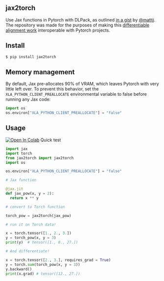 ## jax2torch

Use Jax functions in Pytorch with DLPack, as outlined <a href="https://gist.github.com/mattjj/e8b51074fed081d765d2f3ff90edf0e9">in a gist</a> by <a href="https://github.com/mattjj">@mattjj</a>. The repository was made for the purposes of making this <a href="https://github.com/spetti/SMURF">differentiable alignment work</a> interoperable with Pytorch projects.

## Install

```bash
$ pip install jax2torch
```

## Memory management

By default, Jax pre-allocates 90% of VRAM, which leaves Pytorch with very little left over.  To prevent this behavior, set the `XLA_PYTHON_CLIENT_PREALLOCATE` environmental variable to false before running any Jax code:

```python
import os
os.environ["XLA_PYTHON_CLIENT_PREALLOCATE"] = "false"
```

## Usage

[![Open In Colab](https://colab.research.google.com/assets/colab-badge.svg)](https://colab.research.google.com/drive/1GBEEnpuCvLS1bhb_xGCO5Y40rFiQrh6G?usp=sharing) Quick test

```python
import jax
import torch
from jax2torch import jax2torch
import os

os.environ["XLA_PYTHON_CLIENT_PREALLOCATE"] = "false"

# Jax function

@jax.jit
def jax_pow(x, y = 2):
  return x ** y

# convert to Torch function

torch_pow = jax2torch(jax_pow)

# run it on Torch data!

x = torch.tensor([1., 2., 3.])
y = torch_pow(x, y = 3)
print(y)  # tensor([1., 8., 27.])

# And differentiate!

x = torch.tensor([2., 3.], requires_grad = True)
y = torch.sum(torch_pow(x, y = 3))
y.backward()
print(x.grad) # tensor([12., 27.])
```
